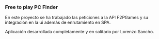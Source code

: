 ### Free to play PC Finder

En este proyecto se ha trabajado las peticiones a la API F2PGames y su integración en la ui además de enrutamiento en SPA.

Aplicación desarrollada completamente y en solitario por Lorenzo Sancho.

